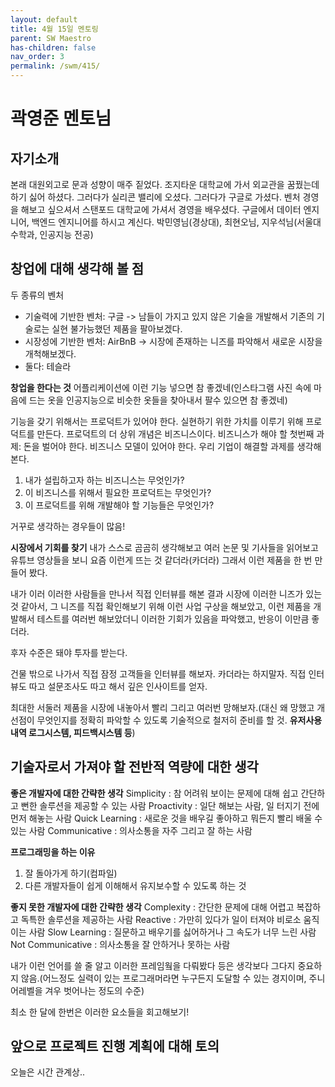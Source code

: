 ```yaml
---
layout: default
title: 4월 15일 멘토링
parent: SW Maestro
has-children: false
nav_order: 3
permalink: /swm/415/
---
```


# 곽영준 멘토님

## 자기소개
본래 대원외고로 문과 성향이 매주 짙었다. 조지타운 대학교에 가서 외교관을 꿈꿨는데 하기 싫어 하셨다. 그러다가 실리콘 밸리에 오셨다. 그러다가 구글로 가셨다. 벤처 경영을 해보고 싶으셔서 스탠포드 대학교에 가셔서 경영을 배우셨다. 구글에서 데이터 엔지니어, 백엔드 엔지니어를 하시고 계신다.
박민영님(경상대), 최현오님, 지우석님(서울대 수학과, 인공지능 전공)

## 창업에 대해 생각해 볼 점
두 종류의 벤처
- 기술력에 기반한 벤처: 구글 -> 남들이 가지고 있지 않은 기술을 개발해서 기존의 기술로는 실현 불가능했던 제품을 팔아보겠다.
- 시장성에 기반한 벤처: AirBnB -> 시장에 존재하는 니즈를 파악해서 새로운 시장을 개척해보겠다.
- 둘다: 테슬라

**창업을 한다는 것**
어플리케이션에 이런 기능 넣으면 참 좋겠네(인스타그램 사진 속에 마음에 드는 옷을 인공지능으로 비슷한 옷들을 찾아내서 팔수 있으면 참 좋겠네)

기능을 갖기 위해서는 프로덕트가 있어야 한다.
실현하기 위한 가치를 이루기 위해 프로덕트를 만든다. 
프로덕트의 더 상위 개념은 비즈니스이다.
비즈니스가 해야 할 첫번째 과제: 돈을 벌어야 한다. 비즈니스 모델이 있어야 한다.
우리 기업이 해결할 과제를 생각해 본다.

1. 내가 설립하고자 하는 비즈니스는 무엇인가?
2. 이 비즈니스를 위해서 필요한 프로덕트는 무엇인가?
3. 이 프로덕트를 위해 개발해야 할 기능들은 무엇인가?

거꾸로 생각하는 경우들이 많음!

**시장에서 기회를 찾기**
내가 스스로 곰곰히 생각해보고 여러 논문 및 기사들을 읽어보고 유튜브 영상들을 보니 요즘 이런게 뜨는 것 같더라(카더라) 그래서 이런 제품을 한 번 만들어 봤다.

내가 이러 이러한 사람들을 만나서 직접 인터뷰를 해본 결과 시장에 이러한 니즈가 있는 것 같아서, 그 니즈를 직접 확인해보기 위해 이런 사업 구상을 해보았고, 이런 제품을 개발해서 테스트를 여러번 해보았더니 이러한 기회가 있음을 파악했고, 반응이 이만큼 좋더라.

후자 수준은 돼야 투자를 받는다.

건물 밖으로 나가서 직접 잠정 고객들을 인터뷰를 해보자. 카더라는 하지말자. 직접 인터뷰도 따고 설문조사도 따고 해서 깊은 인사이트를 얻자.

최대한 서둘러 제품을 시장에 내놓아서 빨리 그리고 여러번 망해보자.(대신 왜 망했고 개선점이 무엇인지를 정확히 파악할 수 있도록 기술적으로 철저히 준비를 할 것. **유저사용내역 로그시스템, 피드백시스템 등**)

## 기술자로서 가져야 할 전반적 역량에 대한 생각
**좋은 개발자에 대한 간략한 생각**
Simplicity : 참 어려워 보이는 문제에 대해 쉽고 간단하고 뻔한 솔루션을 제공할 수 있는 사람
Proactivity : 일단 해보는 사람, 일 터지기 전에 먼저 해놓는 사람
Quick Learning : 새로운 것을 배우길 좋아하고 뭐든지 빨리 배울 수 있는 사람
Communicative : 의사소통을 자주 그리고 잘 하는 사람

**프로그래밍을 하는 이유**
1. 잘 돌아가게 하기(컴파일)
2. 다른 개발자들이 쉽게 이해해서 유지보수할 수 있도록 하는 것

**좋지 못한 개발자에 대한 간략한 생각**
Complexity : 간단한 문제에 대해 어렵고 복잡하고 독특한 솔루션을 제공하는 사람
Reactive : 가만히 있다가 일이 터져야 비로소 움직이는 사람
Slow Learning : 질문하고 배우기를 싫어하거나 그 속도가 너무 느린 사람
Not Communicative : 의사소통을 잘 안하거나 못하는 사람

내가 이런 언어를 쓸 줄 알고 이러한 프레임웤을 다뤄봤다 등은 생각보다 그다지 중요하지 않음.(어느정도 실력이 있는 프로그래머라면 누구든지 도달할 수 있는 경지이며, 주니어레벨을 겨우 벗어나는 정도의 수준)

최소 한 달에 한번은 이러한 요소들을 회고해보기!

## 앞으로 프로젝트 진행 계획에 대해 토의
오늘은 시간 관계상..
